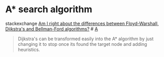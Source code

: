 # A* search algorithm

stackexchange [Am I right about the differences between Floyd-Warshall, Dijkstra's and Bellman-Ford algorithms?](https://softwareengineering.stackexchange.com/questions/158613/am-i-right-about-the-differences-between-floyd-warshall-dijkstras-and-bellman) # [A](https://softwareengineering.stackexchange.com/a/159288) 

> Dijkstra's can be transformed easily into the A* algorithm by just changing it to stop once its found the target node and adding heuristics.